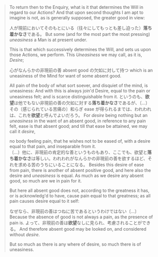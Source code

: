 

> To return then to the Enquiry, what is it that determines the Will in regard to our Actions? And that upon second thoughts I am apt to imagine is not, as is generally supposed, the greater good in view: 
> 
> 人が現前においてそのもとにいる（往々にしてもっとも差し迫った）**落ち着かなさ**である。
> But some (and for the most part the most pressing) *uneasiness* a Man is at present under. 
> 
> This is that which successively determines the Will, and sets us upon those Actions, we perform. This *Uneasiness* we may call, as it is, *Desire*; 
> 
> 心がなんらかの非現前の善 absent good の欠如に対して持つ
> which is an uneasiness of the Mind for want of some absent good. 
> 
> All pain of the body of what sort soever, and disquiet of the mind, is uneasiness: And with this is always join'd Desire, equal to the pain or uneasiness felt; and is scarce distinguishable from it. 
> というのも、**欲望**は他でもない非現前の善の欠如に対する**落ち着かなさ**であるが、〔…〕その〔感じられている苦痛の〕和らぎ ease が得られるまでは、われわれは、これを**欲望**と呼んでよいだろう。
> For *desire* being nothing but an *uneasiness* in the want of an absent good, in reference to any pain felt, ease is that absent good; and till that ease be attained, we may call it *desire*, 
> 
> no body feeling pain, that he wishes not to be eased of, with a desire equal to that pain, and inseparable from it.  
> 〔…〕他に、非現前の肯定的な善というものもあり、ここでも、欲望と**落ち着かなさ**は等しい。われわれがなんらかの非現前の善を欲するほど、それを求める苦のうちにいることになる。
> Besides this desire of ease from pain, there is another of absent positive good, and here also the desire and *uneasiness* is equal. As much as we desire any absent good, so much are we in pain for it. 
> 
> But here all absent good does not, according to the greatness it has, or is acknowledg'd to have, cause pain equal to that greatness; as all pain causes desire equal to it self: 
> 
> なぜなら、非現前の善はつねに苦であるというわけではない〔…〕
> Because the absence of good is not always a pain, as the presence of pain is. 
> よって、非現前の善は**欲望**なしに見られ、考慮されることができる。
> And therefore absent good may be looked on, and considered without *desire*. 
> 
> But so much as there is any where of desire, so much there is of uneasiness.